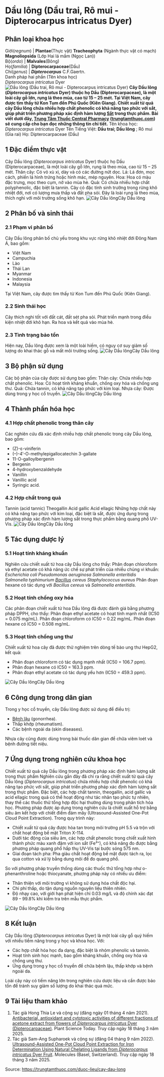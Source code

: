 # Dầu lông (Dầu trai, Rô mui - Dipterocarpus intricatus Dyer)

Phân loại khoa học  
---  
Giới(_regnum_) |  **Plantae**(Thực vật) **Tracheophyta** (Ngành thực vật có mạch) **Magnoliopsida** (Lớp Hai lá mầm (Ngọc Lan))  
Bộ(_ordo_) | **Malvales**(Bông)  
Họ(_familia_) | **Dipterocarpaceae**(Dầu)  
Chi(_genus_) | _**Dipterocarpus**_ C.F.Gaertn.  
Danh pháp hai phần (Tên khoa học)  
_Dipterocarpus intricatus_ Dyer  
![Dầu lông \(Dầu trai, Rô mui - Dipterocarpus intricatus Dyer\)](https://trungtamthuoc.com/images/others/cay-dau-long-1-4277.jpg)
**Cây Dầu lông (_Dipterocarpus intricatus_ Dyer) thuộc họ Dầu (Dipterocarpaceae), là một loài cây gỗ lớn, rụng lá theo mùa, cao từ 15 – 25 mét. Tại Việt Nam, cây được tìm thấy từ Kon Tum đến Phú Quốc (Kiên Giang)​. Chiết xuất từ quả cây Dầu lông chứa nhiều hợp chất phenolic có khả năng tạo phức với sắt, giúp phát triển phương pháp xác định hàm lượng [Sắt](https://trungtamthuoc.com/hoat-chat/sat "Sắt") trong thực phẩm. Bài viết dưới đây, [Trung Tâm Thuốc Central Pharmacy](https://trungtamthuoc.com/ "Trung Tâm Thuốc Central Pharmacy") ([trungtamthuoc.com](https://trungtamthuoc.com/ "trungtamthuoc.com")) sẽ cung cấp cho bạn đọc những thông tin chi tiết.**
Tên khoa học: _Dipterocarpus intricatus_ Dyer
Tên Tiếng Việt: **Dầu trai; Dầu lông** ; Rô mui (Gia rai)
Họ: Dipterocarpaceae (Dầu)
##  1 Đặc điểm thực vật
Cây Dầu lông (_Dipterocarpus intricatus_ Dyer) thuộc họ Dầu (Dipterocarpaceae), là một loài cây gỗ lớn, rụng lá theo mùa, cao từ 15 – 25 mét.
Thân cây: Có vỏ xù xì, dày và có các đường nứt dọc.
Lá: Lá đơn, mọc cách, phiến lá hình trứng hoặc hình mác, mép nguyên.
Hoa: Hoa có màu đặc trưng, mọc theo cụm, nở vào mùa hè​.
Quả: Có chứa nhiều hợp chất polyphenolic, đặc biệt là tannin.
Cây có đặc tính sinh trưởng trong rừng khô nhiệt đới, nơi có lượng mưa thấp và đất pha sỏi. Đây là loài rụng lá theo mùa, thích nghi với môi trường sống khô hạn​.
![Cây Dầu lông](https://trungtamthuoc.com/images/item/cay-dau-long-2.jpg)Cây Dầu lông
##  2 Phân bố và sinh thái
### 2.1 Phạm vi phân bố
Cây Dầu lông phân bố chủ yếu trong khu vực rừng khô nhiệt đới Đông Nam Á, bao gồm:
  * Việt Nam
  * Campuchia
  * Lào
  * Thái Lan
  * Myanmar
  * Indonesia
  * Malaysia


Tại Việt Nam, cây được tìm thấy từ Kon Tum đến Phú Quốc (Kiên Giang)​.
### 2.2 Sinh thái học
Cây thích nghi tốt với đất cát, đất sét pha sỏi.
Phát triển mạnh trong điều kiện nhiệt đới khô hạn.
Ra hoa và kết quả vào mùa hè​.
### 2.3 Tình trạng bảo tồn
Hiện nay, Dầu lông được xem là một loài hiếm, có nguy cơ suy giảm số lượng do khai thác gỗ và mất môi trường sống​.
![Cây Dầu lông](https://trungtamthuoc.com/images/item/cay-dau-long-3.jpg)Cây Dầu lông
##  3 Bộ phận sử dụng
Các bộ phận của cây được sử dụng bao gồm:
Thân cây: Chứa nhiều hợp chất phenolic.
Hoa: Có hoạt tính kháng khuẩn, chống oxy hóa và chống ung thư.
Quả: Chứa tannin, có khả năng tạo phức với kim loại.
Nhựa cây: Được dùng trong y học cổ truyền​.
![Cây Dầu lông](https://trungtamthuoc.com/images/item/cay-dau-long-4.jpg)Cây Dầu lông
##  4 Thành phần hóa học
### 4.1 Hợp chất phenolic trong thân cây
Các nghiên cứu đã xác định nhiều hợp chất phenolic trong cây Dầu lông, bao gồm:
  * (Z)-ε-viniferin
  * (–)-4′-O-methylepigallocatechin 3-gallate
  * 11-O-galloylbergenin
  * Bergenin
  * 4-hydroxybenzaldehyde
  * Vanillin
  * Vanillic acid
  * Syringic acid​.


### 4.2 Hợp chất trong quả
Tannin (acid tannic)
Theogallin
Acid gallic
Acid ellagic
Những hợp chất này có khả năng tạo phức với kim loại, đặc biệt là sắt, được ứng dụng trong phương pháp xác định hàm lượng sắt trong thực phẩm bằng quang phổ UV-Vis​.
![Cây Dầu lông](https://trungtamthuoc.com/images/item/cay-dau-long-5.jpg)Cây Dầu lông
##  5 Tác dụng dược lý
### 5.1 Hoạt tính kháng khuẩn
Nghiên cứu chiết xuất từ hoa cây Dầu lông cho thấy:
Phân đoạn chloroform và ethyl acetate có khả năng ức chế sự phát triển của nhiều chủng vi khuẩn:
_Escherichia coli_
_Pseudomonas aeruginosa_
_Salmonella enteritidis_
_Salmonella typhimurium_
_[Bacillus](https://trungtamthuoc.com/hoat-chat/bacillus "Bacillus") cereus_
_Staphylococcus aureus_
Phân đoạn hexane có tác dụng với _Bacillus cereus_ và _Salmonella enteritidis​._
### 5.2 Hoạt tính chống oxy hóa
Các phân đoạn chiết xuất từ hoa Dầu lông đã được đánh giá bằng phương pháp DPPH, cho thấy:
Phân đoạn ethyl acetate có hoạt tính mạnh nhất (IC50 = 0.075 mg/mL).
Phân đoạn chloroform có IC50 = 0.22 mg/mL.
Phân đoạn hexane có IC50 = 0.508 mg/mL​.
### 5.3 Hoạt tính chống ung thư
Chiết xuất từ hoa cây đã được thử nghiệm trên dòng tế bào ung thư HepG2, kết quả:
  * Phân đoạn chloroform có tác dụng mạnh nhất (IC50 = 106.7 ppm).
  * Phân đoạn hexane có IC50 = 163.3 ppm.
  * Phân đoạn ethyl acetate có tác dụng yếu hơn (IC50 = 459.3 ppm)​.


![Cây Dầu lông](https://trungtamthuoc.com/images/item/cay-dau-long-6.jpg)Cây Dầu lông
##  6 Công dụng trong dân gian
Trong y học cổ truyền, cây Dầu lông được sử dụng để điều trị:
  * [Bệnh lậu](https://trungtamthuoc.com/bai-viet/benh-lau "bệnh lậu") (gonorrhea).
  * Thấp khớp (rheumatism).
  * Các bệnh ngoài da (skin diseases)​.


Nhựa cây cũng được dùng trong bài thuốc dân gian để chữa viêm loét và bệnh đường tiết niệu​.
##  7 Ứng dụng trong nghiên cứu khoa học
Chiết xuất từ quả cây Dầu lông trong phương pháp xác định hàm lượng sắt trong thực phẩm
Nghiên cứu gần đây đã chỉ ra rằng chiết xuất từ quả cây Dầu lông (_Dipterocarpus intricatus_) chứa nhiều hợp chất phenolic có khả năng tạo phức với sắt, giúp phát triển phương pháp xác định hàm lượng sắt trong thực phẩm. Đặc biệt, các hợp chất tannin, theogallin, acid gallic và acid ellagic trong quả có thể hoạt động như tác nhân tạo phức tự nhiên, thay thế các thuốc thử tổng hợp độc hại thường dùng trong phân tích hóa học​.
Phương pháp được áp dụng trong nghiên cứu là chiết xuất hỗ trợ bằng siêu âm kết hợp với chiết điểm đám mây (Ultrasound-Assisted One-Pot Cloud Point Extraction). Trong quy trình này:
  * Chiết xuất từ quả cây được hòa tan trong môi trường pH 5.5 và trộn với chất hoạt động bề mặt Triton X-114.
  * Dưới tác động của siêu âm, các hợp chất phenolic trong chiết xuất hình thành phức màu xanh đậm với ion sắt (Fe³⁺), có khả năng đo được bằng phương pháp quang phổ hấp thụ UV-Vis tại bước sóng 575 nm.
  * Giai đoạn tách pha: Pha giàu chất hoạt động bề mặt được tách ra, lọc qua cotton và xử lý bằng dung môi để đo quang phổ​.


So với phương pháp truyền thống dùng các thuốc thử tổng hợp như o-phenanthroline hoặc thiocyanate, phương pháp này có nhiều ưu điểm:
  * Thân thiện với môi trường vì không sử dụng hóa chất độc hại.
  * Chi phí thấp, do tận dụng nguồn nguyên liệu thiên nhiên.
  * Độ nhạy cao, với giới hạn phát hiện chỉ 0.03 mg/L và độ chính xác đạt 89 – 99.8% khi kiểm tra trên mẫu thực phẩm​.


![Cây Dầu lông](https://trungtamthuoc.com/images/item/cay-dau-long-7.jpg)Cây Dầu lông
##  8 Kết luận
Cây Dầu lông (_Dipterocarpus intricatus_ Dyer) là một loài cây gỗ quý hiếm với nhiều tiềm năng trong y học và khoa học. Với:
  * Các hợp chất hóa học đa dạng, đặc biệt là nhóm phenolic và tannin.
  * Hoạt tính sinh học mạnh, bao gồm kháng khuẩn, chống oxy hóa và chống ung thư.
  * Ứng dụng trong y học cổ truyền để chữa bệnh lậu, thấp khớp và bệnh ngoài da.


Loài cây này có tiềm năng lớn trong nghiên cứu dược liệu và cần được bảo tồn để tránh suy giảm số lượng do khai thác quá mức.
##  9 Tài liệu tham khảo
  1. Tác giả Hong Thia Le và cộng sự (đăng ngày 01 tháng 4 năm 2021). [Antibacterial, antioxidant and cytotoxic activities of different fractions of acetone extract from flowers of _Dipterocarpus intricatus_ Dyer (Dipterocarpaceae)](https://doi.org/10.14719/pst.2021.8.2.1086). Plant Science Today. Truy cập ngày 18 tháng 3 năm 2025. 
  2. Tác giả Sam-Ang Supharoek và cộng sự (đăng 04 tháng 9 năm 2022). [Ultrasound-Assisted One-Pot Cloud Point Extraction for Iron Determination Using Natural Chelating Ligands from _Dipterocarpus intricatus_ Dyer Fruit](https://doi.org/10.3390/molecules27175697). Molecules (Basel, Switzerland). Truy cập ngày 18 tháng 3 năm 2025. 




Source: https://trungtamthuoc.com/duoc-lieu/cay-dau-long